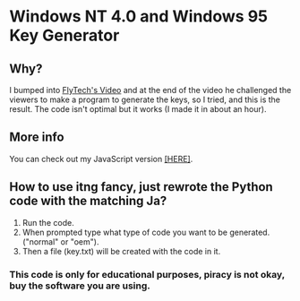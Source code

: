 # Windows NT 4.0 and Windows 95 Key Generator
## Why?
I bumped into [FlyTech's Video](https://youtu.be/3DCEeASKNDk) and at the end of the video he challenged the viewers to make a program to generate the keys, so I tried, and this is the result. The code isn't optimal but it works (I made it in about an hour).

## More info
You can check out my JavaScript version [[HERE]](https://github.com/nilaerdna/windows95keygen/).

## How to use itng fancy, just rewrote the Python code with the matching Ja?
1. Run the code.
2. When prompted type what type of code you want to be generated. ("normal" or "oem").
3. Then a file (key.txt) will be created with the code in it. 

### This code is only for educational purposes, piracy is not okay, buy the software you are using.
